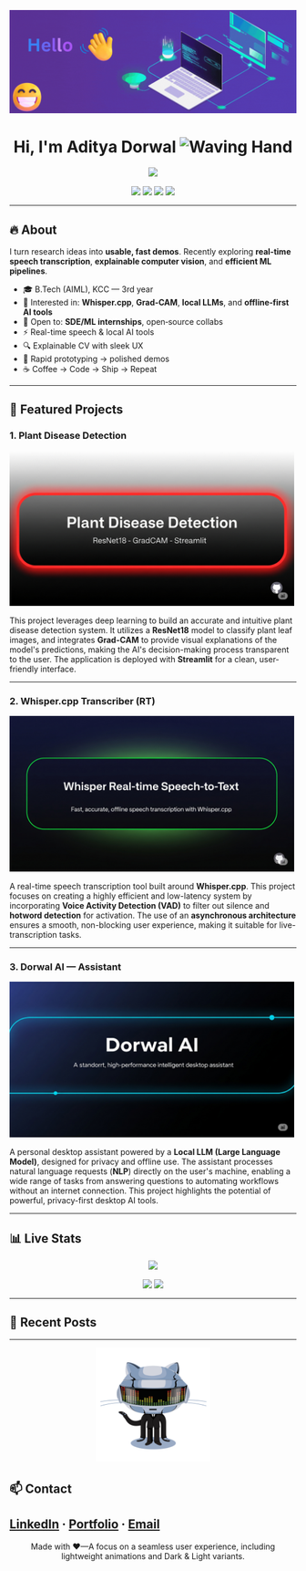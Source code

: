 <p align="center">
  <img src="assets/Hello.gif" alt="Welcome_gif" />
</p>

<h1 align="center">Hi, I'm <strong>Aditya Dorwal</strong> <img src="https://raw.githubusercontent.com/Tarikul-Islam-Anik/Animated-Fluent-Emojis/master/Emojis/Hand%20gestures/Waving%20Hand.png" alt="Waving Hand" width="75" height="75" /></h1>

<p align="center">
  <img src="https://readme-typing-svg.herokuapp.com?size=22&duration=2800&pause=700&center=true&vCenter=true&width=760&lines=AI+Engineer+who+ships+fast%2C+clean+ML+projects;Real-time+Speech+%E2%80%A2+Explainable+CV+%E2%80%A2+NLP;Open-source+mindset+%7C+DSA+daily" />
</p>

<p align="center">
  <a href="https://www.linkedin.com/in/aditya-dorwal-b4a488288/"><img src="https://img.shields.io/badge/LinkedIn-0A66C2?style=for-the-badge&logo=linkedin&logoColor=white" /></a>
  <a href="https://adityadorwal.github.io/portfolio/"><img src="https://img.shields.io/badge/Portfolio-111?style=for-the-badge&logo=firefox-browser&logoColor=white" /></a>
  <a href="mailto:18dorwaladitya@gmail.com"><img src="https://img.shields.io/badge/Email-EE4B2B?style=for-the-badge&logo=gmail&logoColor=white" /></a>
  <img src="https://komarev.com/ghpvc/?username=adityadorwal&style=for-the-badge&color=blueviolet" />
</p>

---

## 🔥 About
I turn research ideas into **usable, fast demos**. Recently exploring **real‑time speech transcription**, **explainable computer vision**, and **efficient ML pipelines**.

- 🎓 B.Tech (AIML), KCC — 3rd year
- 🧠 Interested in: **Whisper.cpp**, **Grad‑CAM**, **local LLMs**, and **offline‑first AI tools**
- 🤝 Open to: **SDE/ML internships**, open‑source collabs
- ⚡ Real-time speech & local AI tools
- 🔍 Explainable CV with sleek UX
- 🧪 Rapid prototyping → polished demos
- ☕ Coffee → Code → Ship → Repeat
  
---

## 🚀 Featured Projects
### 1. Plant Disease Detection  

[<img src="assets/proj1.png" width="500" alt="Plant Disease Detection Project"/>](https://github.com/adityadorwal/plant-disease-detection)  

This project leverages deep learning to build an accurate and intuitive plant disease detection system. It utilizes a **ResNet18** model to classify plant leaf images, and integrates **Grad-CAM** to provide visual explanations of the model's predictions, making the AI's decision-making process transparent to the user. The application is deployed with **Streamlit** for a clean, user-friendly interface.  

---

### 2. Whisper.cpp Transcriber (RT)  

[<img src="assets/proj2.png" width="500" alt="Whisper.cpp Real-Time Speech Transcriber"/>](https://github.com/adityadorwal)  

A real-time speech transcription tool built around **Whisper.cpp**. This project focuses on creating a highly efficient and low-latency system by incorporating **Voice Activity Detection (VAD)** to filter out silence and **hotword detection** for activation. The use of an **asynchronous architecture** ensures a smooth, non-blocking user experience, making it suitable for live-transcription tasks.  

---

### 3. Dorwal AI — Assistant  

[<img src="assets/proj3.png" width="500" alt="Dorwal AI — Local Desktop Assistant"/>](https://github.com/adityadorwal)  

A personal desktop assistant powered by a **Local LLM (Large Language Model)**, designed for privacy and offline use. The assistant processes natural language requests (**NLP**) directly on the user's machine, enabling a wide range of tasks from answering questions to automating workflows without an internet connection. This project highlights the potential of powerful, privacy-first desktop AI tools.  

---

## 📊 Live Stats
<p align="center">
  <img src="https://github-readme-streak-stats.herokuapp.com?user=adityadorwal&theme=dark&hide_border=true" />
</p>
<p align="center">
  <img src="https://github-readme-stats.vercel.app/api?username=adityadorwal&show_icons=true&theme=transparent" />
  <img src="https://github-readme-stats.vercel.app/api/top-langs/?username=adityadorwal&layout=compact&theme=transparent" />
</p>

---

## 📝 Recent Posts

---

<p align="center">
  <img src="assets/cat_gif.gif" alt="Cat_gif" width="200"/>
</p>

## 📫 Contact
[LinkedIn](https://www.linkedin.com/in/aditya-dorwal-b4a488288/) · [Portfolio](https://adityadorwal.github.io/portfolio/) · [Email](18dorwaladitya@gmail.com)
---

<p align="center">Made with ❤️—A focus on a seamless user experience, including lightweight animations and Dark & Light variants.</p>
